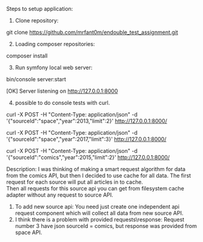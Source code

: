 Steps to setup application:

1) Clone repository:

git clone https://github.com/mrfant0m/endouble_test_assignment.git

2) Loading composer repositories:
 
composer install

3) Run symfony local web server:

bin/console server:start

 [OK] Server listening on http://127.0.0.1:8000         
 
4) possible to do console tests with curl.

curl -X POST -H "Content-Type: application/json" -d '{"sourceId":"space","year":2013,"limit":2}'  http://127.0.0.1:8000/

curl -X POST -H "Content-Type: application/json" -d '{"sourceId":"space","year":2017,"limit":3}'  http://127.0.0.1:8000/

curl -X POST -H "Content-Type: application/json" -d '{"sourceId":"comics","year":2015,"limit":2}'  http://127.0.0.1:8000/                                                                


Description:
I was thinking of making a smart request algorithm for data from the comics API, but then I decided to use cache for all data.
The first request for each source will put all articles in to cache.  
Then all requests for this source api you can get from filesystem cache adapter without any request to source API.

1) To add new source api: You need just create one independent api request component which will collect all data from new source API.
2) I think there is a problem with provided requests\response:
Request number 3 have json sourceId = comics, but response was provided from space API. 